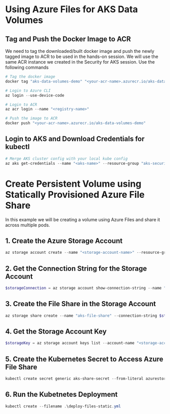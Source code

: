 # Using Azure Files for AKS Data Volumes

## Tag and Push the Docker Image to ACR
We need to tag the downloaded/built docker image and push the newly tagged image to ACR to be used in the hands-on session. We will use the same ACR instance we created in the Security for AKS session. Use the following commands

```powershell
# Tag the docker image
docker tag "aks-data-volumes-demo" "<your-acr-name>.azurecr.io/aks-data-volumes-demo"

# Login to Azure CLI
az login --use-device-code

# Login to ACR
az acr login --name "<registry-name>"

# Push the image to ACR
docker push "<your-acr-name>.azurecr.io/aks-data-volumes-demo"
```

## Login to AKS and Download Credentials for kubectl

```powershell
# Merge AKS cluster config with your local kube config
az aks get-credentials --name "<aks-name>" --resource-group "aks-security-rg" --admin
```


# Create Persistent Volume using Statically Provisioned Azure File Share
In this example we will be creating a volume using Azure Files and share it across multiple pods.

## 1. Create the Azure Storage Account
```powershell
az storage account create --name "<storage-account-name>" --resource-group "aks-security-rg" --location "southeastasia" --sku "Standard_LRS"
```

## 2. Get the Connection String for the Storage Account
```powershell
$storageConnection = az storage account show-connection-string --name "<storage-account-name>" --resource-group "aks-security-rg" --output tsv
```

## 3. Create the File Share in the Storage Account
```powershell
az storage share create --name "aks-file-share" --connection-string $storageConnection
```

## 4. Get the Storage Account Key
```powershell
$storageKey = az storage account keys list --account-name "<storage-account-name>" --resource-group "aks-security-rg" --query "[0].value" --output tsv
```

## 5. Create the Kubernetes Secret to Access Azure File Share
```powershell
kubectl create secret generic aks-share-secret --from-literal azurestorageaccountname="<storage-account-name>" --from-literal azurestorageaccountkey=$storageKey
```

## 6. Run the Kubetnetes Deployment
```powershell
kubectl create --filename .\deploy-files-static.yml
```


